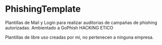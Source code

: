 # PhishingTemplate
Plantillas de Mail y Login para realizar auditorias de campañas de phishing autorizadas. Ambientado a GoPhish
HACKING ETICO

Plantillas de libre uso creadas por mi, no pertenecen a ninguna empresa.
